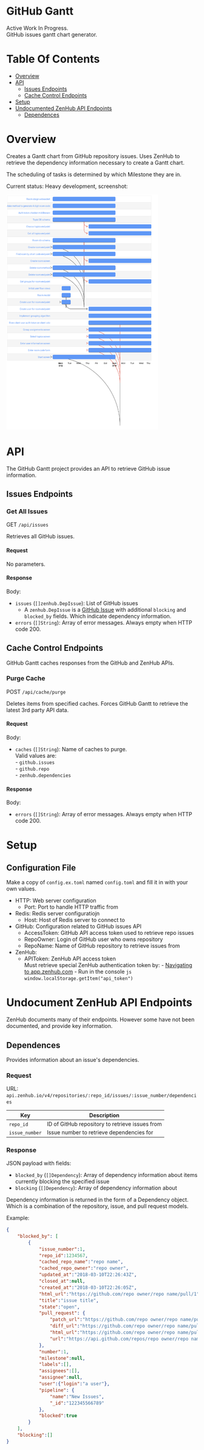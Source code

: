 # GitHub Gantt
Active Work In Progress.  
GitHub issues gantt chart generator.

# Table Of Contents
- [Overview](#overview)
- [API](#api)
	- [Issues Endpoints](#issues-endpoints)
	- [Cache Control Endpoints](#cache-control-endpoints)
- [Setup](#setup)
- [Undocumented ZenHub API Endpoints](#undocumented-zenhub-api-endpoints)
	- [Dependences](#dependences)
# Overview
Creates a Gantt chart from GitHub repository issues. Uses ZenHub to 
retrieve the dependency information necessary to create a Gantt chart.  

The scheduling of tasks is determined by which Milestone they are in.  

Current status: Heavy development, screenshot:  

<img alt="Gantt chart generated with gh-gantt tool" width="400" src="/static/img/screenshot.png">

# API
The GitHub Gantt project provides an API to retrieve GitHub issue information.  

## Issues Endpoints
### Get All Issues
GET `/api/issues`  

Retrieves all GitHub issues.  

#### Request
No parameters.

#### Response
Body:  

- `issues` (`[]zenhub.DepIssue`): List of GitHub issues
	- A `zenhub.DepIssue` is a 
	  [GitHub Issue](https://godoc.org/github.com/google/go-github/github#Issue) 
	  with additional `blocking` and `blocked_by` fields. Which indicate 
	  dependency information.
- `errors` (`[]String`): Array of error messages. Always empty when HTTP code 200.

## Cache Control Endpoints
GitHub Gantt caches responses from the GitHub and ZenHub APIs. 

### Purge Cache
POST `/api/cache/purge`  

Deletes items from specified caches. Forces GitHub Gantt to retrieve the 
latest 3rd party API data.  

#### Request
Body:  

- `caches` (`[]String`): Name of caches to purge.  
		       Valid values are:  
		           - `github.issues`  
			   - `github.repo`  
			   - `zenhub.dependencies`  

#### Response
Body:

- `errors` (`[]String`): Array of error messages. Always empty when HTTP code 200.

# Setup
## Configuration File
Make a copy of `config.ex.toml` named `config.toml` and fill it in with your 
own values.  

- HTTP: Web server configuration
	- Port: Port to handle HTTP traffic from
- Redis: Redis server configuratiojn
	- Host: Host of Redis server to connect to
- GitHub: Configuration related to GitHub issues API
	- AccessToken: GitHub API access token used to retrieve repo issues
	- RepoOwner: Login of GitHub user who owns repository
	- RepoName: Name of GitHub repository to retrieve issues from
- ZenHub:
	- APIToken: ZenHub API access token  
	            Must retrieve special ZenHub authentication token by:
		    	- [Navigating to app.zenhub.com](https://app.zenhub.com)
			- Run in the console
			  ```js
			  window.localStorage.getItem("api_token")
			  ```

# Undocument ZenHub API Endpoints
ZenHub documents many of their endpoints. However some have not been documented, 
and provide key information.  

## Dependences
Provides information about an issue's dependencies.  

### Request
URL: `api.zenhub.io/v4/repositories/:repo_id/issues/:issue_number/dependencies`  

| Key            | Description                                     |
| -------------- | ----------------------------------------------- |
| `repo_id`      | ID of GitHub repository to retrieve issues from | 
| `issue_number` | Issue number to retrieve dependencies for       |

### Response
JSON payload with fields:

- `blocked_by` (`[]Dependency`): Array of dependency information about items 
				 currently blocking the specified issue
- `blocking` (`[]Dependency`): Array of dependency information about

Dependency information is returned in the form of a Dependency object. Which 
is a combination of the repository, issue, and pull request models.  

Example:  
```json
{
	"blocked_by": [
		{
			"issue_number":1,
			"repo_id":1234567,
			"cached_repo_name":"repo name",
			"cached_repo_owner":"repo owner",
			"updated_at":"2018-03-10T22:26:43Z",
			"closed_at":null,
			"created_at":"2018-03-10T22:26:05Z",
			"html_url":"https://github.com/repo owner/repo name/pull/1",
			"title":"issue title",
			"state":"open",
			"pull_request": {
				"patch_url":"https://github.com/repo owner/repo name/pull/1.patch",
				"diff_url":"https://github.com/repo owner/repo name/pull/1.diff",
				"html_url":"https://github.com/repo owner/repo name/pull/1",
				"url":"https://api.github.com/repos/repo owner/repo name/pulls/1"
			},
			"number":1,
			"milestone":null,
			"labels":[],
			"assignees":[],
			"assignee":null,
			"user":{"login":"a user"},
			"pipeline": {
				"name":"New Issues",
				"_id":"122345566789"
			},
			"blocked":true
		}
	],
	"blocking":[]
}
```
